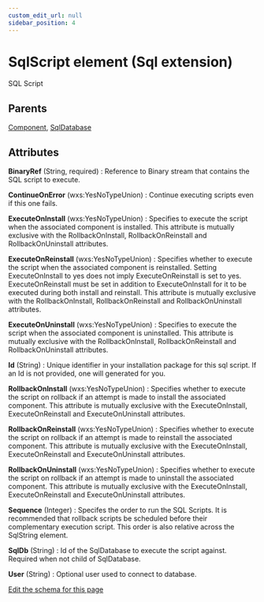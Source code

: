 ```yaml
---
custom_edit_url: null
sidebar_position: 4
---
```

# SqlScript element (Sql extension)
SQL Script

## Parents
[Component](../wxs/component.md), [SqlDatabase](sqldatabase.md)

## Attributes
**BinaryRef** (String, required)
  : Reference to Binary stream that contains the SQL script to execute.

**ContinueOnError** (wxs:YesNoTypeUnion)
  : Continue executing scripts even if this one fails.

**ExecuteOnInstall** (wxs:YesNoTypeUnion)
  : Specifies to execute the script when the associated component is installed.  This attribute is mutually exclusive with the RollbackOnInstall, RollbackOnReinstall and RollbackOnUninstall attributes.

**ExecuteOnReinstall** (wxs:YesNoTypeUnion)
  : Specifies whether to execute the script when the associated component is reinstalled.  Setting ExecuteOnInstall to yes does not imply ExecuteOnReinstall is set to yes.  ExecuteOnReinstall must be set in addition to ExecuteOnInstall for it to be executed during both install and reinstall.  This attribute is mutually exclusive with the RollbackOnInstall, RollbackOnReinstall and RollbackOnUninstall attributes.

**ExecuteOnUninstall** (wxs:YesNoTypeUnion)
  : Specifies to execute the script when the associated component is uninstalled.  This attribute is mutually exclusive with the RollbackOnInstall, RollbackOnReinstall and RollbackOnUninstall attributes.

**Id** (String)
  : Unique identifier in your installation package for this sql script. If an Id is not provided, one will generated for you.

**RollbackOnInstall** (wxs:YesNoTypeUnion)
  : Specifies whether to execute the script on rollback if an attempt is made to install the associated component.  This attribute is mutually exclusive with the ExecuteOnInstall, ExecuteOnReinstall and ExecuteOnUninstall attributes.

**RollbackOnReinstall** (wxs:YesNoTypeUnion)
  : Specifies whether to execute the script on rollback if an attempt is made to reinstall the associated component.  This attribute is mutually exclusive with the ExecuteOnInstall, ExecuteOnReinstall and ExecuteOnUninstall attributes.

**RollbackOnUninstall** (wxs:YesNoTypeUnion)
  : Specifies whether to execute the script on rollback if an attempt is made to uninstall the associated component.  This attribute is mutually exclusive with the ExecuteOnInstall, ExecuteOnReinstall and ExecuteOnUninstall attributes.

**Sequence** (Integer)
  : Specifes the order to run the SQL Scripts.  It is recommended that rollback scripts be scheduled before their complementary execution script.  This order is also relative across the SqlString element.

**SqlDb** (String)
  : Id of the SqlDatabase to execute the script against. Required when not child of SqlDatabase.

**User** (String)
  : Optional user used to connect to database.


[Edit the schema for this page](https://github.com/wixtoolset/web/blob/master/src/xsd4/sql.xsd)